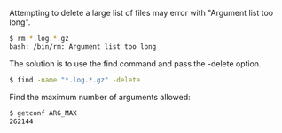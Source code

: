 Attempting to delete a large list of files may error with "Argument list too long".
```bash
$ rm *.log.*.gz
bash: /bin/rm: Argument list too long
```
The solution is to use the find command and pass the -delete option.
```bash
$ find -name "*.log.*.gz" -delete
```
Find the maximum number of arguments allowed:
```bash
$ getconf ARG_MAX
262144
```